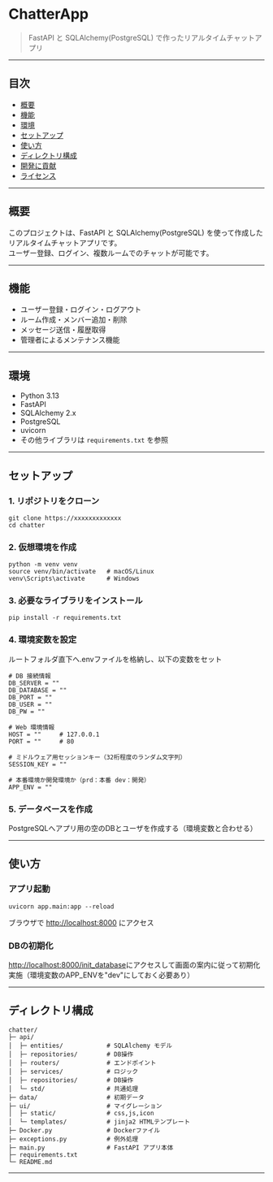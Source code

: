 # ChatterApp

> FastAPI と SQLAlchemy(PostgreSQL) で作ったリアルタイムチャットアプリ

---

## 目次
- [概要](#概要)
- [機能](#機能)
- [環境](#環境)
- [セットアップ](#セットアップ)
- [使い方](#使い方)
- [ディレクトリ構成](#ディレクトリ構成)
- [開発に貢献](#開発に貢献)
- [ライセンス](#ライセンス)

---

## 概要
このプロジェクトは、FastAPI と SQLAlchemy(PostgreSQL) を使って作成したリアルタイムチャットアプリです。  
ユーザー登録、ログイン、複数ルームでのチャットが可能です。

---

## 機能
- ユーザー登録・ログイン・ログアウト
- ルーム作成・メンバー追加・削除
- メッセージ送信・履歴取得
- 管理者によるメンテナンス機能

---

## 環境
- Python 3.13
- FastAPI
- SQLAlchemy 2.x
- PostgreSQL
- uvicorn
- その他ライブラリは `requirements.txt` を参照

---

## セットアップ

### 1. リポジトリをクローン
```
git clone https://xxxxxxxxxxxxx
cd chatter
```

### 2. 仮想環境を作成
```
python -m venv venv
source venv/bin/activate   # macOS/Linux
venv\Scripts\activate      # Windows
```

### 3. 必要なライブラリをインストール
```
pip install -r requirements.txt
```

### 4. 環境変数を設定
ルートフォルダ直下へ.envファイルを格納し、以下の変数をセット
```
# DB 接続情報
DB_SERVER = ""
DB_DATABASE = ""
DB_PORT = ""
DB_USER = ""
DB_PW = ""

# Web 環境情報
HOST = ""     # 127.0.0.1
PORT = ""     # 80

# ミドルウェア用セッションキー（32桁程度のランダム文字列）
SESSION_KEY = ""

# 本番環境か開発環境か（prd：本番 dev：開発）
APP_ENV = ""
```

### 5. データベースを作成
PostgreSQLへアプリ用の空のDBとユーザを作成する（環境変数と合わせる）

---

## 使い方

### アプリ起動
```
uvicorn app.main:app --reload
```
ブラウザで [http://localhost:8000](http://localhost:8000) にアクセス

### DBの初期化
[http://localhost:8000/init_database](http://localhost:8000/init_database)にアクセスして画面の案内に従って初期化実施（環境変数のAPP_ENVを"dev"にしておく必要あり）

---

## ディレクトリ構成
```
chatter/
├─ api/
│  ├─ entities/            # SQLAlchemy モデル
│  ├─ repositories/        # DB操作
│  ├─ routers/             # エンドポイント
│  ├─ services/            # ロジック
│  ├─ repositories/        # DB操作
│  └─ std/                 # 共通処理
├─ data/                   # 初期データ
├─ ui/                     # マイグレーション
│  ├─ static/              # css,js,icon
│  └─ templates/           # jinja2 HTMLテンプレート
├─ Docker.py               # Dockerファイル
├─ exceptions.py           # 例外処理
├─ main.py                 # FastAPI アプリ本体
├─ requirements.txt
└─ README.md
```

---


